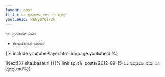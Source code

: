 ```yaml
---
layout: post
title: ಓಂ ಪ್ರವೃತಯೇ ನಮಃ ೧೧ ಟೈಮ್ಸ್
youtubeId: FENyB7qlF2k
---
```

 
 
 ಓಂ ಪ್ರವೃತಯೇ ನಮಃ  
 
 -  ಕೆಲಸದ ರೂಪ ಯಾರು 
 
  
 
  
 
 
 
 
 
 


{% include youtubePlayer.html id=page.youtubeId %}
 
[Next]({{ site.baseurl }}{% link  split1/_posts/2012-09-15-ಓಂ ನಿವೃತಯೇ ನಮಃ ೧೧ ಟೈಮ್ಸ್.md%})
 
